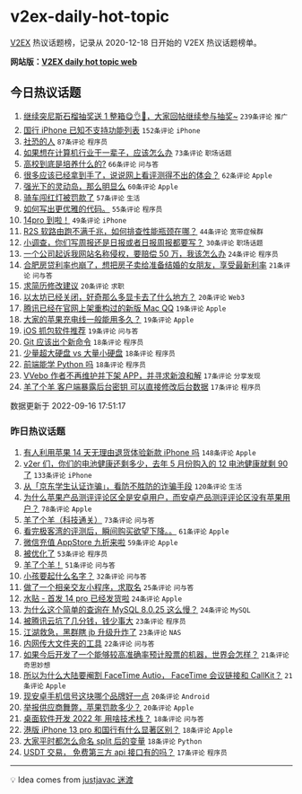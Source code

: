 # v2ex-daily-hot-topic

[V2EX](https://www.v2ex.com/) 热议话题榜，记录从 2020-12-18 日开始的 V2EX 热议话题榜单。

**网站版：[V2EX daily hot topic web](https://boojack.github.io/v2ex-daily-hot-topic-web/)**

## 今日热议话题

<!-- TODAY BEGIN -->

1. [继续突尼斯石榴抽奖送 1 整箱😋👌🧺，大家回帖继续参与抽奖~](https://www.v2ex.com/t/880463) `239条评论` `推广`
1. [国行 iPhone 已知不支持功能列表](https://www.v2ex.com/t/880430) `152条评论` `iPhone`
1. [社恐的人](https://www.v2ex.com/t/880444) `87条评论` `程序员`
1. [如果想在计算机行业干一辈子，应该怎么办](https://www.v2ex.com/t/880497) `73条评论` `职场话题`
1. [高校到底是培养什么的?](https://www.v2ex.com/t/880514) `66条评论` `问与答`
1. [很多应该已经拿到手了，说说网上看评测得不出的体会？](https://www.v2ex.com/t/880437) `62条评论` `Apple`
1. [强光下的灵动岛，那么明显么](https://www.v2ex.com/t/880549) `60条评论` `Apple`
1. [骑车闯红灯被罚款了](https://www.v2ex.com/t/880612) `57条评论` `生活`
1. [如何写出更优雅的代码。](https://www.v2ex.com/t/880453) `55条评论` `程序员`
1. [14pro 到啦！](https://www.v2ex.com/t/880421) `49条评论` `iPhone`
1. [R2S 软路由跑不满千兆，如何排查性能瓶颈在哪？](https://www.v2ex.com/t/880429) `44条评论` `宽带症候群`
1. [小调查，你们写周报还是日报或者日报周报都要写？](https://www.v2ex.com/t/880602) `30条评论` `职场话题`
1. [一个公司起诉我网站名称侵权，要赔偿 50 万，我该怎么办](https://www.v2ex.com/t/880703) `24条评论` `程序员`
1. [合肥房贷利率也崩了，想把房子卖给准备结婚的女朋友，享受最新利率](https://www.v2ex.com/t/880659) `21条评论` `问与答`
1. [求简历修改建议](https://www.v2ex.com/t/880619) `20条评论` `求职`
1. [以太坊已经关闭，好奇那么多显卡去了什么地方？](https://www.v2ex.com/t/880544) `20条评论` `Web3`
1. [腾讯已经在官网上架重构过的新版 Mac QQ](https://www.v2ex.com/t/880685) `19条评论` `Apple`
1. [大家的苹果充电线一般能用多久？](https://www.v2ex.com/t/880628) `19条评论` `Apple`
1. [iOS 抓包软件推荐](https://www.v2ex.com/t/880527) `19条评论` `问与答`
1. [Git 应该出个新命令](https://www.v2ex.com/t/880631) `18条评论` `程序员`
1. [少量超大硬盘 vs 大量小硬盘](https://www.v2ex.com/t/880546) `18条评论` `程序员`
1. [前端能学 Python 吗](https://www.v2ex.com/t/880490) `18条评论` `程序员`
1. [VVebo 作者不再维护并下架 APP，并寻求新浪和解](https://www.v2ex.com/t/880677) `17条评论` `分享发现`
1. [羊了个羊 客户端暴露后台密钥 可以直接修改后台数据](https://www.v2ex.com/t/880541) `17条评论` `程序员`

数据更新于 2022-09-16 17:51:17

<!-- TODAY END -->

### 昨日热议话题

<!-- YESTERDAY BEGIN -->

1. [有人利用苹果 14 天无理由退货体验新款 iPhone 吗](https://www.v2ex.com/t/880171) `148条评论` `Apple`
1. [v2er 们，你们的电池健康还剩多少，去年 5 月份购入的 12 电池健康就剩 90 了](https://www.v2ex.com/t/880194) `133条评论` `iPhone`
1. [从「京东学生认证诈骗」，看防不胜防的诈骗手段](https://www.v2ex.com/t/880154) `120条评论` `生活`
1. [为什么苹果产品测评评论区全是安卓用户，而安卓产品测评评论区没有苹果用户？](https://www.v2ex.com/t/880137) `78条评论` `Apple`
1. [羊了个羊（科技通关）](https://www.v2ex.com/t/880260) `73条评论` `问与答`
1. [看完极客湾的评测后，瞬间购买欲望下降。。](https://www.v2ex.com/t/880165) `61条评论` `Apple`
1. [微信充值 AppStore 九折来啦](https://www.v2ex.com/t/880238) `59条评论` `Apple`
1. [被优化了](https://www.v2ex.com/t/880174) `53条评论` `程序员`
1. [羊了个羊！](https://www.v2ex.com/t/880136) `51条评论` `问与答`
1. [小孩要起什么名字？](https://www.v2ex.com/t/880311) `32条评论` `问与答`
1. [做了一个相亲交友小程序，求取名](https://www.v2ex.com/t/880296) `25条评论` `问与答`
1. [水贴 - 首发 14 pro 已经发货啦](https://www.v2ex.com/t/880236) `24条评论` `Apple`
1. [为什么这个简单的查询在 MySQL 8.0.25 这么慢？](https://www.v2ex.com/t/880186) `24条评论` `MySQL`
1. [被腾讯云坑了几分钱，钱少事大](https://www.v2ex.com/t/880372) `23条评论` `程序员`
1. [江湖救急，黑群瞎 jb 升级升炸了](https://www.v2ex.com/t/880284) `23条评论` `NAS`
1. [内网传大文件夹的工具](https://www.v2ex.com/t/880175) `22条评论` `问与答`
1. [如果今后开发了一个能够较高准确率预计股票的机器，世界会怎样？](https://www.v2ex.com/t/880290) `21条评论` `奇思妙想`
1. [所以为什么大陆要阉割 FaceTime Autio， FaceTime 会议链接和 CallKit？](https://www.v2ex.com/t/880224) `21条评论` `Apple`
1. [现安卓手机信号这块哪个品牌好一点](https://www.v2ex.com/t/880204) `20条评论` `Android`
1. [举报供应商舞弊，苹果罚款多少？](https://www.v2ex.com/t/880181) `20条评论` `Apple`
1. [桌面软件开发 2022 年 用啥技术栈？](https://www.v2ex.com/t/880360) `18条评论` `问与答`
1. [港版 iPhone 13 pro 和国行有什么显著区别？](https://www.v2ex.com/t/880239) `18条评论` `Apple`
1. [大家平时都怎么命名 split 后的变量](https://www.v2ex.com/t/880180) `18条评论` `Python`
1. [USDT 交易， 免费第三方 api 接口有的吗？](https://www.v2ex.com/t/880312) `17条评论` `程序员`

<!-- YESTERDAY END -->

---

💡 Idea comes from [justjavac 迷渡](https://github.com/justjavac/)
